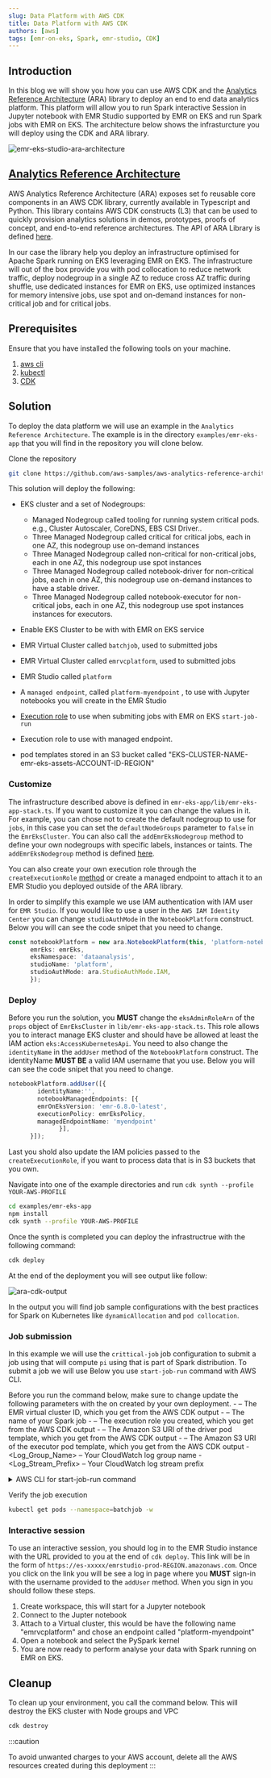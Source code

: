 ```yaml
---
slug: Data Platform with AWS CDK 
title: Data Platform with AWS CDK
authors: [aws]
tags: [emr-on-eks, Spark, emr-studio, CDK]
---
```


## Introduction

In this blog we will show you how you can use AWS CDK and the [Analytics Reference Architecture](https://aws.amazon.com/blogs/opensource/adding-cdk-constructs-to-the-aws-analytics-reference-architecture/) (ARA) library to deploy an end to end data analytics platform. This platform will allow you to run Spark interactive Session in Jupyter notebook with EMR Studio supported by EMR on EKS and run Spark jobs with EMR on EKS. The architecture below shows the infrasturcture you will deploy using the CDK and ARA library.

![emr-eks-studio-ara-architecture](./emr-eks-studio-cdk-ara.png)

## [Analytics Reference Architecture](https://aws.amazon.com/blogs/opensource/adding-cdk-constructs-to-the-aws-analytics-reference-architecture/)

AWS Analytics Reference Architecture (ARA) exposes set fo reusable core components in an AWS CDK library, currently available in Typescript and Python. This library contains AWS CDK constructs (L3) that can be used to quickly provision analytics solutions in demos, prototypes, proofs of concept, and end-to-end reference architectures. The API of ARA Library is defined [here](https://constructs.dev/packages/aws-analytics-reference-architecture/v/2.4.11?lang=typescript). 

In our case the library help you deploy an infrastructure optimised for Apache Spark running on EKS leveraging EMR on EKS. The infrastructure will out of the box provide you with pod collocation to reduce network traffic, deploy nodegroup in a single AZ to reduce cross AZ traffic during shuffle, use dedicated instances for EMR on EKS, use optimized instances for memory intensive jobs, use spot and on-demand instances for non-critical job and for critical jobs.

## Prerequisites

Ensure that you have installed the following tools on your machine.

1. [aws cli](https://docs.aws.amazon.com/cli/latest/userguide/install-cliv2.html)
2. [kubectl](https://Kubernetes.io/docs/tasks/tools/)
3. [CDK](https://docs.aws.amazon.com/cdk/v2/guide/getting_started.html#getting_started_install)

## Solution

To deploy the data platform we will use an example in the `Analytics Reference Architecture`. The example is in the directory `examples/emr-eks-app` that you will find in the repository you will clone below.

Clone the repository

```bash
git clone https://github.com/aws-samples/aws-analytics-reference-architecture.git
```

This solution will deploy the following:

- EKS cluster and a set of Nodegroups:

    - Managed Nodegroup called tooling for running system critical pods. e.g., Cluster Autoscaler, CoreDNS, EBS CSI Driver..
    - Three Managed Nodegroup called critical for critical jobs, each in one AZ, this nodegroup use on-demand instances
    - Three Managed Nodegroup called non-critical for non-critical jobs, each in one AZ, this nodegroup use spot instances
    - Three Managed Nodegroup called notebook-driver for non-critical jobs, each in one AZ, this nodegroup use on-demand instances to have a stable driver.
    - Three Managed Nodegroup called notebook-executor for non-critical jobs, each in one AZ, this nodegroup use spot instances instances for executors.

- Enable EKS Cluster to be with with EMR on EKS service
- EMR Virtual Cluster called `batchjob`, used to submitted jobs
- EMR Virtual Cluster called `emrvcplatform`, used to submitted jobs
- EMR Studio called `platform`
- A `managed endpoint`, called `platform-myendpoint` , to use with Jupyter notebooks you will create in the EMR Studio
- [Execution role](https://docs.aws.amazon.com/emr/latest/EMR-on-EKS-DevelopmentGuide/iam-execution-role.html) to use when submiting jobs with EMR on EKS `start-job-run`
- Execution role to use with managed endpoint.   
- pod templates stored in an S3 bucket called "EKS-CLUSTER-NAME-emr-eks-assets-ACCOUNT-ID-REGION"

### Customize

The infrastructure described above is defined in `emr-eks-app/lib/emr-eks-app-stack.ts`. If you want to customize it you can change the values in it. For example, you can chose not to create the default nodegroup to use for `jobs`, in this case you can set the `defaultNodeGroups` parameter to `false` in the `EmrEksCluster`. You can also call the `addEmrEksNodegroup` method to define your own nodegroups with specific labels, instances or taints. The `addEmrEksNodegroup` method is defined [here](https://constructs.dev/packages/aws-analytics-reference-architecture/v/2.4.11/api/EmrEksCluster?lang=typescript#addEmrEksNodegroup).

You can also create your own execution role through the `createExecutionRole` [method](https://constructs.dev/packages/aws-analytics-reference-architecture/v/2.4.11/api/EmrEksCluster?lang=typescript#createExecutionRole) or create a managed endpoint to attach it to an EMR Studio you deployed outside of the ARA library.

In order to simplify this example we use IAM authentication with IAM user for `EMR Studio`. If you would like to use a user in the `AWS IAM Identity Center` you can change `studioAuthMode` in the `NotebookPlatform` construct. Below you will can see the code snipet that you need to change.

```ts
const notebookPlatform = new ara.NotebookPlatform(this, 'platform-notebook', {
      emrEks: emrEks,
      eksNamespace: 'dataanalysis',
      studioName: 'platform',
      studioAuthMode: ara.StudioAuthMode.IAM,
      });
```

### Deploy

Before you run the solution, you **MUST** change the `eksAdminRoleArn` of the `props` object of `EmrEksCluster` in `lib/emr-eks-app-stack.ts`. This role allows you to interact manage EKS cluster and should have be allowed at least the IAM action `eks:AccessKubernetesApi`. You need to also change the `identityName` in the `addUser` method of the `NotebookPlatform` construct. The identityName **MUST BE** a valid IAM username that you use. Below you will can see the code snipet that you need to change.

```ts
notebookPlatform.addUser([{
        identityName:'',
        notebookManagedEndpoints: [{
        emrOnEksVersion: 'emr-6.8.0-latest',
        executionPolicy: emrEksPolicy,
        managedEndpointName: 'myendpoint'
              }],
      }]);
```

Last you shold also update the IAM policies passed to the `createExecutionRole`, if you want to process data that is in S3 buckets that you own.

Navigate into one of the example directories and run `cdk synth --profile YOUR-AWS-PROFILE`

```bash
cd examples/emr-eks-app
npm install
cdk synth --profile YOUR-AWS-PROFILE
```

Once the synth is completed you can deploy the infrastructrue with the following command:

```bash
cdk deploy
```

At the end of the deployment you will see output like follow:

![ara-cdk-output](./cdk-deploy-result.png)

In the output you will find job sample configurations with the best practices for Spark on Kubernetes like `dynamicAllocation` and `pod collocation`. 

### Job submission

In this example we will use the `crittical-job` job configuration to submit a job using that will compute `pi` using that is part of Spark distribution. 
To submit a job we will use Below you use `start-job-run` command with AWS CLI.

Before you run the command below, make sure to change update the following parameters with the on created by your own deployment. 
    - <CLUSTER-ID> – The EMR virtual cluster ID, which you get from the AWS CDK output
    - <SPARK-JOB-NAME> – The name of your Spark job
    - <ROLE-ARN> – The execution role you created, which you get from the AWS CDK output
    - <S3URI-CRITICAL-DRIVER> – The Amazon S3 URI of the driver pod template, which you get from the AWS CDK output
    - <S3URI-CRITICAL-EXECUTOR> – The Amazon S3 URI of the executor pod template, which you get from the AWS CDK output
    - <Log_Group_Name> – Your CloudWatch log group name
    - <Log_Stream_Prefix> – Your CloudWatch log stream prefix



<details>
<summary>AWS CLI for start-job-run command</summary>

```bash

aws emr-containers start-job-run \
    --virtual-cluster-id=CLUSTER-ID\
    --name=SPARK-JOB-NAME\
    --execution-role-arn=ROLE-ARN \
    --release-label=emr-6.8.0-latest \
    --job-driver='{
        "sparkSubmitJobDriver":{
        "entryPoint": "local:///usr/lib/spark/examples/src/main/python/pi.py"
        }
    }' \
    --configuration-overrides='{
        "applicationConfiguration": [
            {
                "classification": "spark-defaults",
                "properties": {
                    "spark.hadoop.hive.metastore.client.factory.class": "com.amazonaws.glue.catalog.metastore.AWSGlueDataCatalogHiveClientFactory",
                    "spark.sql.catalogImplementation": "hive",
                    "spark.dynamicAllocation.enabled":"true",
                    "spark.dynamicAllocation.minExecutors": "8",
                    "spark.dynamicAllocation.maxExecutors": "40",
                    "spark.kubernetes.allocation.batch.size": "8",
                    "spark.executor.cores": "8",
                    "spark.kubernetes.executor.request.cores": "7",
                    "spark.executor.memory": "28G",
                    "spark.driver.cores": "2",
                    "spark.kubernetes.driver.request.cores": "2",
                    "spark.driver.memory": "6G",
                    "spark.dynamicAllocation.executorAllocationRatio": "1",
                    "spark.dynamicAllocation.shuffleTracking.enabled": "true",
                    "spark.dynamicAllocation.shuffleTracking.timeout": "300s",
                    "spark.kubernetes.driver.podTemplateFile": "s3://EKS-CLUSTER-NAME-emr-eks-assets-ACCOUNT-ID-REGION/EKS-CLUSTER-NAME/pod-template/critical-driver.yaml",
                    "spark.kubernetes.executor.podTemplateFile": "s3://EKS-CLUSTER-NAME-emr-eks-assets-ACCOUNT-ID-REGION/EKS-CLUSTER-NAME/pod-template/critical-executor.yaml"
                }
            }
        ],
        "monitoringConfiguration": {
            "cloudWatchMonitoringConfiguration": {
                "logGroupName": "Log_Group_Name",
                "logStreamNamePrefix": "Log_Stream_Prefix"
            }
        }
    }'
```
</details>

Verify the job execution

```bash
kubectl get pods --namespace=batchjob -w
```

### Interactive session

To use an interactive session, you should log in to the EMR Studio instance with the URL provided to you at the end of `cdk deploy`. 
This link will be in the form of `https://es-xxxxx/emrstudio-prod-REGION.amazonaws.com`.
Once you click on the link you will be see a log in page where you **MUST** sign-in with the username provided to the `addUser` method. When you sign in you should follow these steps.

1. Create workspace, this will start for a Jupyter notebook
2. Connect to the Jupter notebook
3. Attach to a Virtual cluster, this would be have the following name "emrvcplatform" and chose an endpoint called "platform-myendpoint"
4. Open a notebook and select the PySpark kernel
5. You are now ready to perform analyse your data with Spark running on EMR on EKS.

## Cleanup

To clean up your environment, you call the command below. This will destroy the EKS cluster with Node groups and VPC

```bash
cdk destroy
```

:::caution

To avoid unwanted charges to your AWS account, delete all the AWS resources created during this deployment
:::